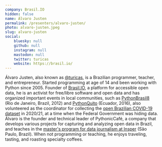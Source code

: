 ```yaml
---
company: Brasil.IO
hidden: false
name: Álvaro Justen
permalink: /presenters/alvaro-justen/
photo: alvaro-justen.jpeg
slug: alvaro-justen
social:
    bluesky: null
    github: null
    instagram: null
    mastodon: null
    twitter: turicas
    website: https://brasil.io/
---
```


Álvaro Justen, also known as [@turicas](https://twitter.com/turicas), is a Brazilian programmer, teacher, and entrepreneur. Started programming at age of 14 and been working with Python since 2005. Founder of [Brasil.IO](https://brasil.io/), a platform for accessible open data, he is an activist for free/libre software and open data and has organized important events in local communities, such as [PythonBrasil8](https://www.youtube.com/playlist?list=PLDC3uVLxaEQ3mdpYi_RppFwF4030sTprr) (Rio de Janeiro, Brazil, 2012) and [PythonQuito](https://python.hackem.org/) (Ecuador, 2016), also volunteered as the coordinator for collecting the [open Brazilian COVID-19 dataset](https://brasil.io/covid19) in 2020/21, at a time when the Federal Government was hiding data.
Álvaro is the founder and technical leader of PythonicCafé, a company that develops various projects for capturing and analyzing open data in Brazil, and teaches in the [master's program for data journalism at Insper](https://www.insper.edu.br/pos-graduacao/master-em-jornalismo-de-dados-automacao-e-data-storytelling/) (São Paulo, Brazil). When not programming or teaching, he enjoys traveling, tasting, and roasting specialty coffees.
